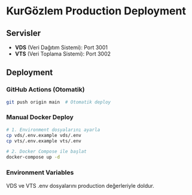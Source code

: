 # KurGözlem Production Deployment

## Servisler
- **VDS** (Veri Dağıtım Sistemi): Port 3001
- **VTS** (Veri Toplama Sistemi): Port 3002

## Deployment

### GitHub Actions (Otomatik)
```bash
git push origin main  # Otomatik deploy
```

### Manual Docker Deploy
```bash
# 1. Environment dosyalarını ayarla
cp vds/.env.example vds/.env
cp vts/.env.example vts/.env

# 2. Docker Compose ile başlat
docker-compose up -d
```

### Environment Variables
VDS ve VTS .env dosyalarını production değerleriyle doldur.
